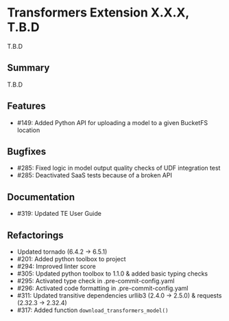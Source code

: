 # Transformers Extension X.X.X, T.B.D

T.B.D

## Summary

T.B.D

## Features

* #149: Added Python API for uploading a model to a given BucketFS location

## Bugfixes

* #285: Fixed logic in model output quality checks of UDF integration test
* #285: Deactivated SaaS tests because of a broken API

## Documentation

* #319: Updated TE User Guide

## Refactorings

* Updated  tornado (6.4.2 -> 6.5.1)
* #201: Added python toolbox to project
* #294: Improved linter score
* #305: Updated python toolbox to 1.1.0 & added basic typing checks
* #295: Activated type check in .pre-commit-config.yaml
* #296: Activated code formatting in .pre-commit-config.yaml
* #311: Updated transitive dependencies urllib3 (2.4.0 -> 2.5.0) & requests (2.32.3 -> 2.32.4)
* #317: Added function `download_transformers_model()`
